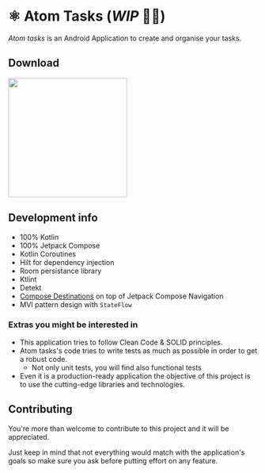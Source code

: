 # ⚛️ Atom Tasks (_WIP_ 👩‍🔬)

_Atom tasks_ is an Android Application to create and organise your tasks.

## Download

<a href="https://play.google.com/store/apps/details?id=com.costular.atomtasks" target="_blank">
<img src="https://play.google.com/intl/en_gb/badges/static/images/badges/en_badge_web_generic.png" width=240 />
</a>

## Development info

* 100% Kotlin
* 100% Jetpack Compose
* Kotlin Coroutines
* Hilt for dependency injection
* Room persistance library
* Ktlint
* Detekt
* [Compose Destinations](https://github.com/raamcosta/compose-destinations) on top of Jetpack Compose Navigation
* MVI pattern design with `StateFlow`

###  Extras you might be interested in

* This application tries to follow Clean Code & SOLID principles.
* Atom tasks's code tries to write tests as much as possible in order to get a robust code.
    * Not only unit tests, you will find also functional tests
* Even it is a production-ready application the objective of this project is to use the cutting-edge libraries and technologies.

## Contributing

You're more than welcome to contribute to this project and it will be appreciated.

Just keep in mind that not everything would match with the application's goals so make sure you ask before putting effort on any feature.
